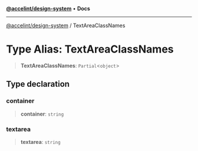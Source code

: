 [**@accelint/design-system**](../README.md) • **Docs**

***

[@accelint/design-system](../README.md) / TextAreaClassNames

# Type Alias: TextAreaClassNames

> **TextAreaClassNames**: `Partial`\<`object`\>

## Type declaration

### container

> **container**: `string`

### textarea

> **textarea**: `string`
